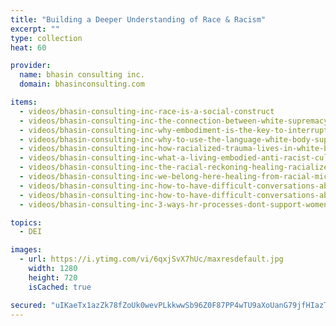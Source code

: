 ```yaml
---
title: "Building a Deeper Understanding of Race & Racism"
excerpt: ""
type: collection
heat: 60

provider:
  name: bhasin consulting inc.
  domain: bhasinconsulting.com

items:
  - videos/bhasin-consulting-inc-race-is-a-social-construct
  - videos/bhasin-consulting-inc-the-connection-between-white-supremacy-and-racism
  - videos/bhasin-consulting-inc-why-embodiment-is-the-key-to-interrupting-racism
  - videos/bhasin-consulting-inc-why-to-use-the-language-white-body-supremacy-and-bodies-of-culture
  - videos/bhasin-consulting-inc-how-racialized-trauma-lives-in-white-bodies-what-to-do-about-it
  - videos/bhasin-consulting-inc-what-a-living-embodied-anti-racist-culture-really-means
  - videos/bhasin-consulting-inc-the-racial-reckoning-healing-racialized-trauma-with-special-guest-resmaa-menakem
  - videos/bhasin-consulting-inc-we-belong-here-healing-from-racial-micro-inequities-and-trauma-in-the-workplace
  - videos/bhasin-consulting-inc-how-to-have-difficult-conversations-about-race-with-special-guest-misha-glouberman-part-2
  - videos/bhasin-consulting-inc-how-to-have-difficult-conversations-about-race-with-special-guest-misha-glouberman-part-1
  - videos/bhasin-consulting-inc-3-ways-hr-processes-dont-support-women-of-color

topics:
  - DEI

images:
  - url: https://i.ytimg.com/vi/6qxjSvX7hUc/maxresdefault.jpg
    width: 1280
    height: 720
    isCached: true

secured: "uIKaeTx1azZk78fZoUk0wevPLkkwwSb96Z0F87PP4wTU9aXoUanG79jfHIazTbr3XujQ6i6npuJ+pcio/Q04jIcBVkG+BavHIzX0bSJKo5mGos3qsmNjULzaofTP1N7Vbeq0dnQ+SrUcO5mAtGhyLG79tDveKSqt6AaRr4PhJoRF/5rlSIYdcVZjgHWBh9kX5Q/yi6TBWi8/du/aicuzfOoCiXJOYHI7CqoQB7leUoSBPvb/qPA44doy3xwp2yYvllq2AxMIE/BBlEz47lsrdW/LmxFy2tGGGjPuo9VjmhRGpeGvaxDlMkLHI/r+XwutabrMBar/wr2+iwSkRCi+ZnVdXYU07FIljr9Z4Yhsp9M=;qHoYn4UomSrk3e+N5tbi5g=="
---
```


